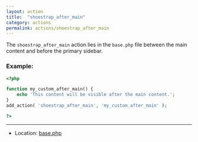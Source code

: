 ```yaml
---
layout: action
title:  "shoestrap_after_main"
category: actions
permalink: actions/shoestrap_after_main
---
```


The `shoestrap_after_main` action lies in the `base.php` file between the main content and before the primary sidebar.

### Example:

```php
<?php

function my_custom_after_main() {
	echo 'This content will be visible after the main content.';
}
add_action( 'shoestrap_after_main', 'my_custom_after_main' );

?>
```

<hr>

* Location: [base.php](https://github.com/shoestrap/shoestrap/blob/master/base.php)